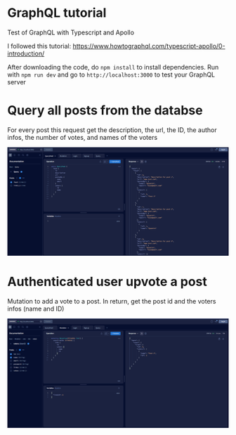 # GraphQL tutorial
Test of GraphQL with Typescript and Apollo 

I followed this tutorial:
https://www.howtographql.com/typescript-apollo/0-introduction/


After downloading the code, do `npm install` to install dependencies. Run with `npm run dev` and go to `http://localhost:3000` to test your GraphQL server

# Query all posts from the databse 

For every post this request get the description, the url, the ID, the author infos, the number of votes, and names of the voters

![Screenshot query of posts feed](readme/screenshot-query.PNG)


# Authenticated user upvote a post

Mutation to add a vote to a post. In return, get the post id and the voters infos (name and ID)

![Screenshot query of posts feed](readme/screenshot-mutation.PNG)
